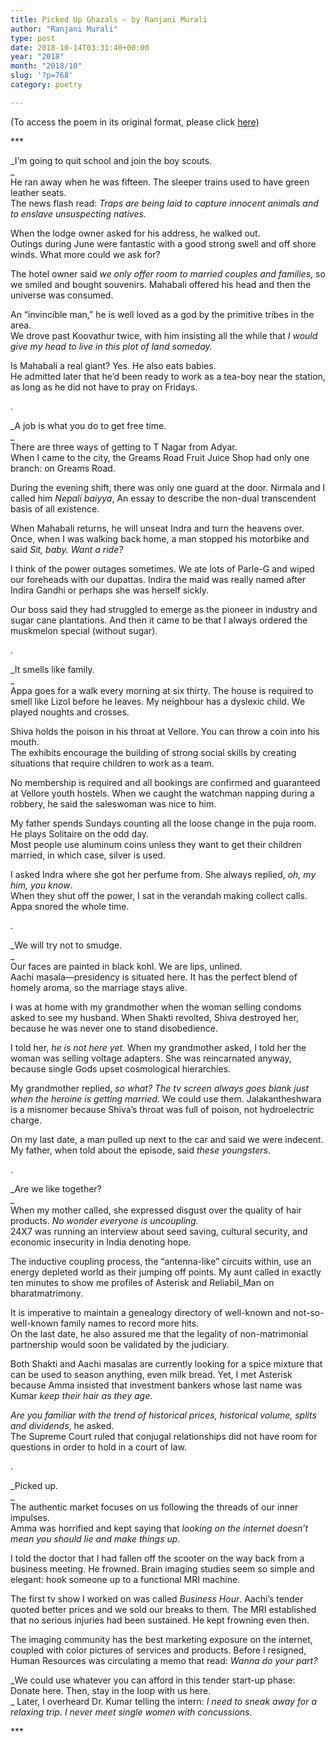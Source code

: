 ```yaml
---
title: Picked Up Ghazals – by Ranjani Murali
author: "Ranjani Murali"
type: post
date: 2018-10-14T03:31:40+00:00
year: "2018"
month: "2018/10"
slug: '?p=768'
category: poetry

---
```

(To access the poem in its original format, please click [here][1])

\***

_I’m going to quit school and join the boy scouts.  
_  
He ran away when he was fifteen. The sleeper trains used to have green leather seats.  
The news flash read: _Traps are being laid to capture innocent animals and to enslave unsuspecting natives._ 

When the lodge owner asked for his address, he walked out.  
Outings during June were fantastic with a good strong swell and off shore winds. What more could we ask for? 

The hotel owner said _we only offer room to married couples and families_, so we smiled and bought souvenirs. Mahabali offered his head and then the universe was consumed. 

An &#8220;invincible man,&#8221; he is well loved as a god by the primitive tribes in the area.  
We drove past Koovathur twice, with him insisting all the while that _I would give my head to live in this plot of land someday._ 

Is Mahabali a real giant? Yes. He also eats babies.  
He admitted later that he’d been ready to work as a tea-boy near the station, as long as he did not have to pray on Fridays. 

.

_A job is what you do to get free time.  
_  
There are three ways of getting to T Nagar from Adyar.  
When I came to the city, the Greams Road Fruit Juice Shop had only one branch: on Greams Road. 

During the evening shift, there was only one guard at the door. Nirmala and I called him _Nepali baiyya_, An essay to describe the non-dual transcendent basis of all existence. 

When Mahabali returns, he will unseat Indra and turn the heavens over.  
Once, when I was walking back home, a man stopped his motorbike and said _Sit, baby. Want a ride?_ 

I think of the power outages sometimes. We ate lots of Parle-G and wiped our foreheads with our dupattas. Indira the maid was really named after Indira Gandhi or perhaps she was herself sickly. 

Our boss said they had struggled to emerge as the pioneer in industry and sugar cane plantations. And then it came to be that I always ordered the muskmelon special (without sugar). 

.

_It smells like family.  
_  
Appa goes for a walk every morning at six thirty. The house is required to smell like Lizol before he leaves. My neighbour has a dyslexic child. We played noughts and crosses. 

Shiva holds the poison in his throat at Vellore. You can throw a coin into his mouth.  
The exhibits encourage the building of strong social skills by creating situations that require children to work as a team. 

No membership is required and all bookings are confirmed and guaranteed at Vellore youth hostels. When we caught the watchman napping during a robbery, he said the saleswoman was nice to him. 

My father spends Sundays counting all the loose change in the puja room. He plays Solitaire on the odd day.  
Most people use aluminum coins unless they want to get their children married, in which case, silver is used. 

I asked Indra where she got her perfume from. She always replied, _oh, my him, you know_.  
When they shut off the power, I sat in the verandah making collect calls. Appa snored the whole time. 

. 

_We will try not to smudge.  
_  
Our faces are painted in black kohl. We are lips, unlined.  
Aachi masala—presidency is situated here. It has the perfect blend of homely aroma, so the marriage stays alive. 

I was at home with my grandmother when the woman selling condoms asked to see my husband. When Shakti revolted, Shiva destroyed her, because he was never one to stand disobedience. 

I told her, _he is not here yet_. When my grandmother asked, I told her the woman was selling voltage adapters. She was reincarnated anyway, because single Gods upset cosmological hierarchies. 

My grandmother replied, _so what? The tv screen always goes blank just when the heroine is getting married_. We could use them. Jalakantheshwara is a misnomer because Shiva’s throat was full of poison, not hydroelectric charge. 

On my last date, a man pulled up next to the car and said we were indecent. My father, when told about the episode, said _these youngsters_. 

.

_Are we like together?  
_  
When my mother called, she expressed disgust over the quality of hair products. _No wonder everyone is uncoupling._  
24X7 was running an interview about seed saving, cultural security, and economic insecurity in India denoting hope. 

The inductive coupling process, the &#8220;antenna-like&#8221; circuits within, use an energy depleted world as their jumping off points. My aunt called in exactly ten minutes to show me profiles of Asterisk and Reliabil_Man on bharatmatrimony. 

It is imperative to maintain a genealogy directory of well-known and not-so-well-known family names to record more hits.  
On the last date, he also assured me that the legality of non-matrimonial partnership would soon be validated by the judiciary. 

Both Shakti and Aachi masalas are currently looking for a spice mixture that can be used to season anything, even milk bread. Yet, I met Asterisk because Amma insisted that investment bankers whose last name was Kumar _keep their hair as they age_. 

_Are you familiar with the trend of historical prices, historical volume, splits and dividends_, he asked.  
The Supreme Court ruled that conjugal relationships did not have room for questions in order to hold in a court of law. 

. 

_Picked up.  
_  
The authentic market focuses on us following the threads of our inner impulses.  
Amma was horrified and kept saying that _looking on the internet doesn’t mean you should lie and make things up_. 

I told the doctor that I had fallen off the scooter on the way back from a business meeting. He frowned. Brain imaging studies seem so simple and elegant: hook someone up to a functional MRI machine. 

The first tv show I worked on was called _Business Hour_. Aachi’s tender quoted better prices and we sold our breaks to them. The MRI established that no serious injuries had been sustained. He kept frowning even then. 

The imaging community has the best marketing exposure on the internet, coupled with color pictures of services and products. Before I resigned, Human Resources was circulating a memo that read: _Wanna do your part?_ 

_We could use whatever you can afford in this tender start-up phase: Donate here. Then, stay in the loop with us here.  
_ Later, I overheard Dr. Kumar telling the intern: _I need to sneak away for a relaxing trip. I never meet single women with concussions._ 

\***

 [1]: http://bombayliterarymagazine.com/wp-content/uploads/2018/10/TBLM-submission_Murali-Mar-2018-1.pdf
